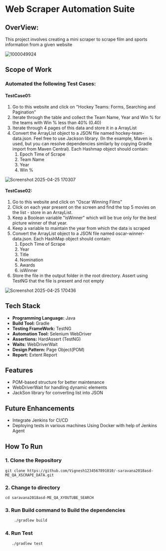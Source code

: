 # Web Scraper Automation Suite

## OverView:
This project involves creating a mini scraper to scrape film and sports information from a given website

![1000049924](https://github.com/user-attachments/assets/4099553d-f352-4610-a4e4-f1ace39ee8b5)



## Scope of Work

### Automated the following Test Cases:

#### TestCase01:

1. Go to this website and click on "Hockey Teams: Forms, Searching and Pagination"
2. Iterate through the table and collect the Team Name, Year and Win % for the teams with Win % less than 40% (0.40)
3. Iterate through 4 pages of this data and store it in a ArrayList
4. Convert the ArrayList object to a JSON file named hockey-team-data.json. Feel free to use Jackson library. (In the example, Maven is used, but you can resolve dependencies similarly by copying Gradle import from Maven Central). Each Hashmap object should contain:
    1. Epoch Time of Scrape
    2. Team Name
    3. Year
    4. Win %

![Screenshot 2025-04-25 170307](https://github.com/user-attachments/assets/193139a1-d0e6-4364-9133-d92869d11933)



#### TestCase02:

1. Go to this website and click on "Oscar Winning Films"
2. Click on each year present on the screen and find the top 5 movies on the list - store in an ArrayList.
3. Keep a Boolean variable "isWinner" which will be true only for the best picture winner of that year.
4. Keep a variable to maintain the year from which the data is scraped
5. Convert the ArrayList object to a JSON file named oscar-winner-data.json. Each HashMap object should contain:
    1. Epoch Time of Scrape
    2. Year
    3. Title
    4. Nomination
    5. Awards
    6. isWinner
6. Store the file in the output folder in the root directory. Assert using TestNG that the file is present and not empty

![Screenshot 2025-04-25 170436](https://github.com/user-attachments/assets/736d1582-f104-4c5a-b6d3-b789922aaefd)


## Tech Stack
- **Programming Language:** Java
- **Build Tool:** Gradle
- **Testing FrameWork:** TestNG
- **Automation Tool:** Selenium WebDriver
- **Assertions:** HardAssert (TestNG)
- **Waits:** WebDriverWait
- **Design Pattern:** Page Object(POM)
- **Report:** Extent Report

## Features
- POM-based structure for better maintenance
- WebDriverWait for handling dynamic elements
- JackSon library for converting list into JSON 

## Future Enhancements
- Integrate Jenkins for CI/CD
- Deploying tests in various machines Using Docker with help of Jenkins Agent

## How To Run

### 1. Clone the Repository
    git clone https://github.com/Vignesh1234567891010/-saravana2018asd-ME_QA_XSCRAPE_DATA.git

### 2. Change to directory
    cd saravana2018asd-ME_QA_XYOUTUBE_SEARCH

### 3. Run Build command to Build the dependencies
```bash
    ./gradlew build   
   ```

### 4. Run Test
```bash 
   ./gradlew test 
